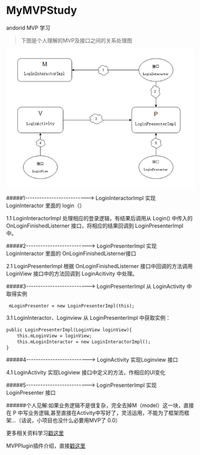 # MyMVPStudy
andorid MVP 学习

>下图是个人理解的MVP及接口之间的关系处理图

![](https://github.com/lisheny/MyMVPStudy/blob/master/MyMVPStudy/app/src/main/res/mipmap-xxxhdpi/xxx00.png?raw=true)

#####1--------------------------> LoginInteractorImpl 实现 LoginInteractor 里面的 login（）

1.1 LoginInteractorImpl 处理相应的登录逻辑，有结果后调用从 Login() 中传入的 OnLoginFinishedListerner 接口，将相应的结果回调到 LoginPresenterImpl 中。


#####2--------------------------> LoginPresenterImpl 实现 LoginInteractor 里面的    OnLoginFinishedListerner接口

2.1 LoginPresenterImpl 根据 OnLoginFinishedListerner 接口中回调的方法调用 LoginView 接口中的方法回调到 LoginAcitivity 中处理。

#####3--------------------------> LoginPresenterImpl 从 LoginActivity 中取得实例

     mLoginPresenter = new LoginPresenterImpl(this);
3.1 LoginInteractor、Loginview 从 LoginPresenterImpl 中获取实例：
  
    public LoginPresenterImpl(LoginView loginView){
        this.mLoginView = loginView;
        this.mLoginInteractor = new LoginInteractorImpl();
    }

#####4--------------------------> LoginActivity 实现Loginview 接口

4.1 LoginActivity 实现Logiview 接口中定义的方法，作相应的UI变化

#####5--------------------------> LoginPresenterImpl 实现 LoginPresenter 接口

######个人见解:如果业务逻辑不是很复杂，完全去掉M（model）这一块，直接在 P 中写业务逻辑,甚至直接在Activity中写好了，灵活运用，不能为了框架而框架...（话说，小项目也没什么必要用MVP了 0.0）

更多相关资料学习[戳这里](http://zjutkz.net/2016/04/13/%E9%80%89%E6%8B%A9%E6%81%90%E6%83%A7%E7%97%87%E7%9A%84%E7%A6%8F%E9%9F%B3%EF%BC%81%E6%95%99%E4%BD%A0%E8%AE%A4%E6%B8%85MVC%EF%BC%8CMVP%E5%92%8CMVVM/)

MVPPlugin插件介绍，直接[戳这里](http://yugai.github.io/2017/02/27/AndroidStudio-MVPPlugin/)
 



